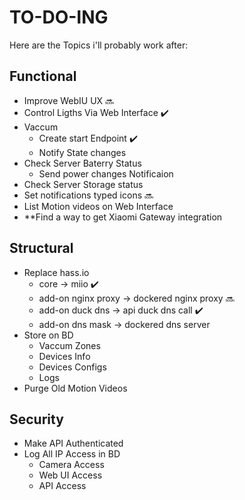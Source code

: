 # TO-DO-ING

Here are the Topics i'll probably work after:

## Functional
 - Improve WebIU UX :soon:
 - Control Ligths Via Web Interface :heavy_check_mark:
 - Vaccum
   - Create start Endpoint :heavy_check_mark:
   - Notify State changes
 - Check Server Baterry Status
    - Send power changes Notificaion
 - Check Server Storage status
 - Set notifications typed icons :soon:
 - List Motion videos on Web Interface
 - **Find a way to get Xiaomi Gateway  integration

## Structural
 - Replace hass.io
   - core -> miio :heavy_check_mark:
   - add-on nginx proxy -> dockered nginx proxy :soon:
   - add-on duck dns -> api duck dns call :heavy_check_mark:
   - add-on dns mask -> dockered dns server
 - Store on BD
   - Vaccum Zones
   - Devices Info
   - Devices Configs
   - Logs
 - Purge Old Motion Videos

## Security
 - Make API Authenticated
 - Log All IP Access in BD
    - Camera Access
    - Web UI Access
    - API Access
